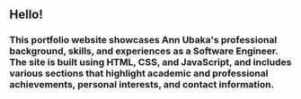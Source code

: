 ## Hello!
### This portfolio website showcases Ann Ubaka's professional background, skills, and experiences as a Software Engineer. The site is built using HTML, CSS, and JavaScript, and includes various sections that highlight academic and professional achievements, personal interests, and contact information.